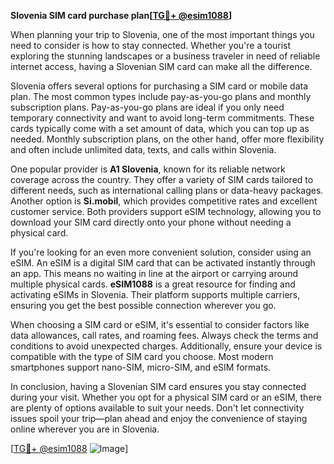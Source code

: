 **Slovenia SIM card purchase plan[[TG💪+ @esim1088](https://t.me/s/esim1088)]**

When planning your trip to Slovenia, one of the most important things you need to consider is how to stay connected. Whether you're a tourist exploring the stunning landscapes or a business traveler in need of reliable internet access, having a Slovenian SIM card can make all the difference. 

Slovenia offers several options for purchasing a SIM card or mobile data plan. The most common types include pay-as-you-go plans and monthly subscription plans. Pay-as-you-go plans are ideal if you only need temporary connectivity and want to avoid long-term commitments. These cards typically come with a set amount of data, which you can top up as needed. Monthly subscription plans, on the other hand, offer more flexibility and often include unlimited data, texts, and calls within Slovenia.

One popular provider is **A1 Slovenia**, known for its reliable network coverage across the country. They offer a variety of SIM cards tailored to different needs, such as international calling plans or data-heavy packages. Another option is **Si.mobil**, which provides competitive rates and excellent customer service. Both providers support eSIM technology, allowing you to download your SIM card directly onto your phone without needing a physical card.

If you're looking for an even more convenient solution, consider using an eSIM. An eSIM is a digital SIM card that can be activated instantly through an app. This means no waiting in line at the airport or carrying around multiple physical cards. **eSIM1088** is a great resource for finding and activating eSIMs in Slovenia. Their platform supports multiple carriers, ensuring you get the best possible connection wherever you go.

When choosing a SIM card or eSIM, it's essential to consider factors like data allowances, call rates, and roaming fees. Always check the terms and conditions to avoid unexpected charges. Additionally, ensure your device is compatible with the type of SIM card you choose. Most modern smartphones support nano-SIM, micro-SIM, and eSIM formats.

In conclusion, having a Slovenian SIM card ensures you stay connected during your visit. Whether you opt for a physical SIM card or an eSIM, there are plenty of options available to suit your needs. Don't let connectivity issues spoil your trip—plan ahead and enjoy the convenience of staying online wherever you are in Slovenia.

[[TG💪+ @esim1088](https://t.me/s/esim1088) ![Image](https://i.postimg.cc/Y0z9fWf4/image.png)]